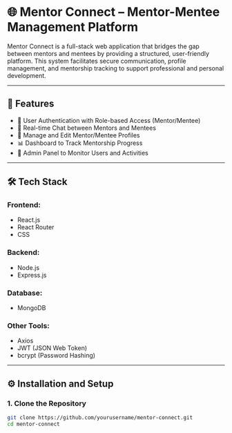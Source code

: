 # 🌐 Mentor Connect – Mentor-Mentee Management Platform

Mentor Connect is a full-stack web application that bridges the gap between mentors and mentees by providing a structured, user-friendly platform. This system facilitates secure communication, profile management, and mentorship tracking to support professional and personal development.

---

## 🚀 Features

- 🔐 User Authentication with Role-based Access (Mentor/Mentee)
- 📨 Real-time Chat between Mentors and Mentees
- 📄 Manage and Edit Mentor/Mentee Profiles
- 📊 Dashboard to Track Mentorship Progress
- 🧾 Admin Panel to Monitor Users and Activities

---

## 🛠️ Tech Stack

### Frontend:
- React.js
- React Router
- CSS

### Backend:
- Node.js
- Express.js

### Database:
- MongoDB

### Other Tools:
- Axios
- JWT (JSON Web Token)
- bcrypt (Password Hashing)

---

## ⚙️ Installation and Setup

### 1. Clone the Repository

```bash
git clone https://github.com/yourusername/mentor-connect.git
cd mentor-connect
